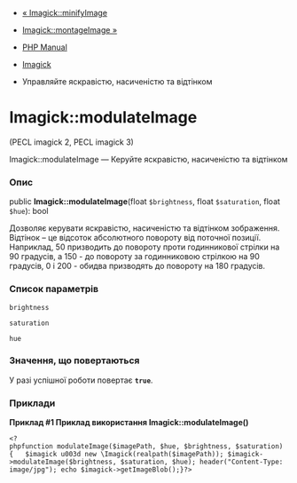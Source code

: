 - [« Imagick::minifyImage](imagick.minifyimage.md)
- [Imagick::montageImage »](imagick.montageimage.md)

- [PHP Manual](index.md)
- [Imagick](class.imagick.md)
- Управляйте яскравістю, насиченістю та відтінком

# Imagick::modulateImage

(PECL imagick 2, PECL imagick 3)

Imagick::modulateImage — Керуйте яскравістю, насиченістю та відтінком

### Опис

public **Imagick::modulateImage**(float `$brightness`, float
`$saturation`, float `$hue`): bool

Дозволяє керувати яскравістю, насиченістю та відтінком зображення.
Відтінок – це відсоток абсолютного повороту від поточної позиції. Наприклад,
50 призводить до повороту проти годинникової стрілки на 90 градусів, а 150 - до
повороту за годинниковою стрілкою на 90 градусів, 0 і 200 - обидва призводять до
повороту на 180 градусів.

### Список параметрів

`brightness`

`saturation`

`hue`

### Значення, що повертаються

У разі успішної роботи повертає **`true`**.

### Приклади

**Приклад #1 Приклад використання **Imagick::modulateImage()****

`<?phpfunction modulateImage($imagePath, $hue, $brightness, $saturation) {   $imagick u003d new \Imagick(realpath($imagePath)); $imagick->modulateImage($brightness, $saturation, $hue); header("Content-Type: image/jpg"); echo $imagick->getImageBlob();}?> `

